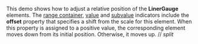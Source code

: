 This demo shows how to adjust a relative position of the **LinerGauge** elements. The [range container](/Documentation/ApiReference/UI_Components/dxLinearGauge/Configuration/rangeContainer/), [value](/Documentation/ApiReference/UI_Components/dxLinearGauge/Configuration/valueIndicator/) and [subvalue](/Documentation/ApiReference/UI_Components/dxLinearGauge/Configuration/subvalueIndicator/) indicators include the **offset** property that specifies a shift from the scale for this element. When this property is assigned to a positive value, the corresponding element moves down from its initial position. Otherwise, it moves up.
// _split_